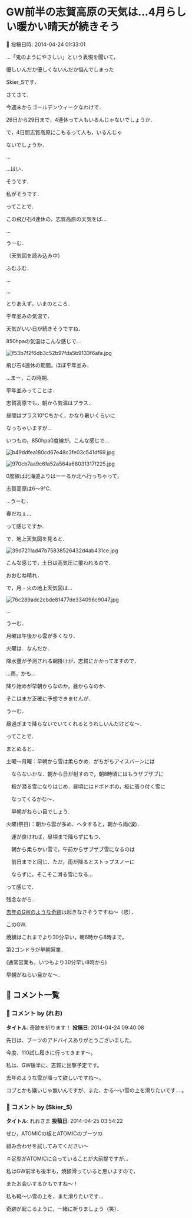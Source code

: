 # GW前半の志賀高原の天気は…4月らしい暖かい晴天が続きそう

📅 投稿日時: 2014-04-24 01:33:01

…「鬼のようにやさしい」という表現を聞いて，


優しいんだか優しくないんだか悩んでしまった


Skier_Sです．





さてさて．


今週末からゴールデンウィークなわけで．


26日から29日まで，4連休って人もいるんじゃないでしょうか．


で，4日間志賀高原にこもるって人も，いるんじゃ


ないでしょうか．


…


…はい．


そうです．


私がそうです．





ってことで．


この飛び石4連休の，志賀高原の天気をば…





…


うーむ．


（天気図を読み込み中）


ふむふむ．


…


…


とりあえず，いまのところ．


平年並みの気温で．


天気がいい日が続きそうですね．





850hpaの気温はこんな感じで…




![f53b7f2f6db3c52b97fda5b9133f6afa.jpg](images/f53b7f2f6db3c52b97fda5b9133f6afa.jpg)




飛び石4連休の期間，ほぼ平年並み．





…まー，この時期．


平年並みってことは．


志賀高原でも，朝から気温はプラス．


昼間はプラス10℃ちかく，かなり暑いくらいに


なっちゃいますが…





いつもの，850hpa0度線が，こんな感じで…




![b49ddfea180cd67e48c3fe03c541df69.jpg](images/b49ddfea180cd67e48c3fe03c541df69.jpg)






![970cb7aa9c6fa52a564a68031317f225.jpg](images/970cb7aa9c6fa52a564a68031317f225.jpg)




0度線は北海道よりはーーるか北へ行っちゃって，


志賀高原は6～9℃．





…うーむ．


春だねぇ…


って感じですか．





で．地上天気図を見ると．




![39d7211ad47b75838526432d4ab431ce.jpg](images/39d7211ad47b75838526432d4ab431ce.jpg)




こんな感じで，土日は高気圧に覆われるので．


おおむね晴れ．





で，月・火の地上天気図は…




![76c289adc2cbde81477de334096c9047.jpg](images/76c289adc2cbde81477de334096c9047.jpg)




…


うーむ．


月曜は午後から雲が多くなり．


火曜は．なんだか．


降水量が予測される網掛けが，志賀にかかってますので．


…雨，かも…


降り始めが早朝からなのか，昼からなのか．


そこはまだ正確に予想できませんが．


うーむ．


昼過ぎまで降らないでいてくれるとうれしいんだけどな～．





ってことで．


まとめると．





土曜～月曜：早朝から雪は柔らかめ．がちがちアイスバーンには


　ならないかな．朝から日が射すので，朝8時頃にはもうザブザブに


　板が潜る雪になりはじめ．昼頃にはドボドボの，板に張り付く雪に


　なってくるかな～．


　早朝がねらい目でしょう．





火曜(祭日)：朝から雲が多め．ヘタすると，朝から雨(涙)．


　運が良ければ，昼頃まで降らずにもつ．


　朝から柔らかい雪で，午前からザブザブ雪になるのは


　前日までと同じ．ただ，雨が降るとストップスノーに


　ならずに，そこそこ滑る雪になる…





って感じで．


残念ながら．


[去年のGWのような奇跡](ed87ecc584671a2c396ada52e71fdf5a5.md)は起きなさそうですね～（悲）．





このGW.


焼額はこれまでより30分早い，朝6時から8時まで，


第2ゴンドラが早朝営業．


(通常営業も，いつもより30分早い8時から)


早朝がねらい目かな～．

## 💬 コメント一覧

### 💬 コメント by (れお)
**タイトル**: 奇跡を祈ります！
**投稿日**: 2014-04-24 09:40:08

先日は、ブーツのアドバイスありがとうございました。

今度、110試し履きに行ってきます～。



私は、GW後半に、志賀に出撃予定です。

去年のような雪が降って欲しいですね～。



コブとかも嫌いじゃ無いんですが、また、かる～い雪の上を滑りたいです‥‥。

### 💬 コメント by (Skier_S)
**タイトル**: れおさま
**投稿日**: 2014-04-25 03:54:22

ぜひ，ATOMICの板とATOMICのブーツの

組み合わせを試してみてください～

＃足型がATOMICに合っていることが大前提ですが…



私はGW前半も後半も，焼額滑っていると思いますので，

またお会いするかもですね～！



私も軽～い雪の上を，また滑りたいです…

奇跡が起こるように，一緒に祈りましょう（笑）．


